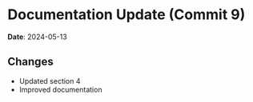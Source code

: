 # Documentation Update (Commit 9)
            
**Date**: 2024-05-13
            
## Changes
- Updated section 4
- Improved documentation
